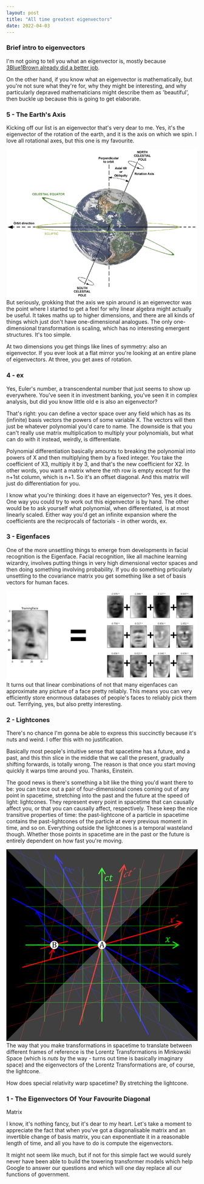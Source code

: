 ```yaml
---
layout: post
title: "All time greatest eigenvectors"
date: 2022-04-03
---
```



### Brief intro to eigenvectors


I'm not going to tell you what an eigenvector is, mostly because [3Blue1Brown already did a better job](https://youtu.be/PFDu9oVAE-g).


On the other hand, if you know what an eigenvector is mathematically, but you're not sure what they're for, why
 they might be interesting, and why particularly depraved mathematicians might describe them as 'beautiful', then
 buckle up because this is going to get elaborate.


### 5 - The Earth's Axis


Kicking off our list is an eigenvector that's very dear to me. Yes, it's the eigenvector of the rotation of the
 earth, and it is the axis on which we spin. I love all rotational axes, but this one is my favourite.


![](/images/eigenvector-earth.png)
But seriously, grokking that the axis we spin around is an eigenvector was the point where I started to get a
 feel for why linear algebra might actually be useful. It takes maths up to higher dimensions, and there are all
 kinds of things which just don't have one-dimensional analogues. The only one-dimensional transformation is
 scaling, which has no interesting emergent structures. It's too simple.


At two dimensions you get things like lines of symmetry: also an eigenvector. If you ever look at a flat mirror
 you're looking at an entire plane of eigenvectors. At three, you get axes of rotation. 


### 4 - ex


Yes, Euler's number, a transcendental number that just seems to show up everywhere. You've seen it in investment
 banking, you've seen it in complex analysis, but did you know little old e is also an eigenvector? 


That's right: you can define a vector space over any field which has as its (infinite) basis vectors the powers
 of some variable X. The vectors will then just be whatever polynomial you'd care to name. The downside is that
 you can't really use matrix multiplication to multiply your polynomials, but what can do with it instead,
 weirdly, is differentiate.


Polynomial differentiation basically amounts to breaking the polynomial into powers of X and then multiplying
 them by a fixed integer. You take the coefficient of X3, multiply it by 3, and that's the new
 coefficient for X2. In other words, you want a matrix where the nth row is empty except for the n+1st
 column, which is n+1. So it's an offset diagonal. And this matrix will just do differentiation for you.


I know what you're thinking: does it have an eigenvector? Yes, yes it does. One way you could try to work out
 this eigenvector is by hand. The other would be to ask yourself what polynomial, when differentiated, is at most
 linearly scaled. Either way you'd get an infinite expansion where the coefficients are the reciprocals of factorials - in other words, ex.


### 3 - Eigenfaces


One of the more unsettling things to emerge from developments in facial recognition is the Eigenface. Facial
 recognition, like all machine learning wizardry, involves putting things in very high dimensional vector spaces
 and then doing something involving probability. If you do something prticularly unsettling to the covariance
 matrix you get something like a set of basis vectors for human faces.


![](/images/eigenvector-eigenface.png)
It turns out that linear combinations of not that many eigenfaces can approximate any picture of a face pretty
 reliably. This means you can very efficiently store enormous databases of people's faces to reliably pick them
 out. Terrifying, yes, but also pretty interesting.


### 2 - Lightcones


There's no chance I'm gonna be able to express this succinctly because it's nuts and weird. I offer this with no
 justification.


Basically most people's intuitive sense that spacetime has a future, and a past, and this thin slice in the
 middle that we call the present, gradually shifting forwards, is totally wrong. The reason is that once you
 start moving quickly it warps time around you. Thanks, Einstein.


The good news is there's something a bit like the thing you'd want there to be: you can trace out a pair of
 four-dimensional cones coming out of any point in spacetime, stretching into the past and the future at the
 speed of light: lightcones. They represent every point in spacetime that can causally affect you, or that you
 can causally affect, respectively. These keep the nice transitive properties of time: the past-lightcone of a
 particle in spacetime contains the past-lightcones of the particle at every previous moment in time, and so on.
 Everything outside the lightcones is a temporal wasteland though. Whether those points in spacetime are in the
 past or the future is entirely dependent on how fast you're moving.


![](/images/eigenvector-lightcone.png)
The way that you make transformations in spacetime to translate between different frames of reference is the
 Lorentz Transformations in Minkowski Space (which is *nuts* by the way - turns out time is basically imaginary
 space) and the eigenvectors of the Lorentz Transformations are, of course, the lightcone.


How does special relativity warp spacetime? By stretching the lightcone.


### 1 - The Eigenvectors Of Your Favourite Diagonal
 Matrix


I know, it's nothing fancy, but it's dear to my heart. Let's take a moment to appreciate the fact that when
 you've got a diagonalisable matrix and an invertible change of basis matrix, you can exponentiate it in a
 reasonable length of time, and all you have to do is compute the eigenvectors.


It might not seem like much, but if not for this simple fact we would surely never have been able to build the
 towering transformer models which help Google to answer our questions and which will one day replace all our
 functions of government.



